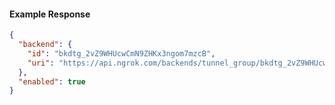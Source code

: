 <!-- Code generated for API Clients. DO NOT EDIT. -->
#### Example Response
```json
{
  "backend": {
    "id": "bkdtg_2vZ9WHUcwCmN9ZHKx3ngom7mzcB",
    "uri": "https://api.ngrok.com/backends/tunnel_group/bkdtg_2vZ9WHUcwCmN9ZHKx3ngom7mzcB"
  },
  "enabled": true
}
